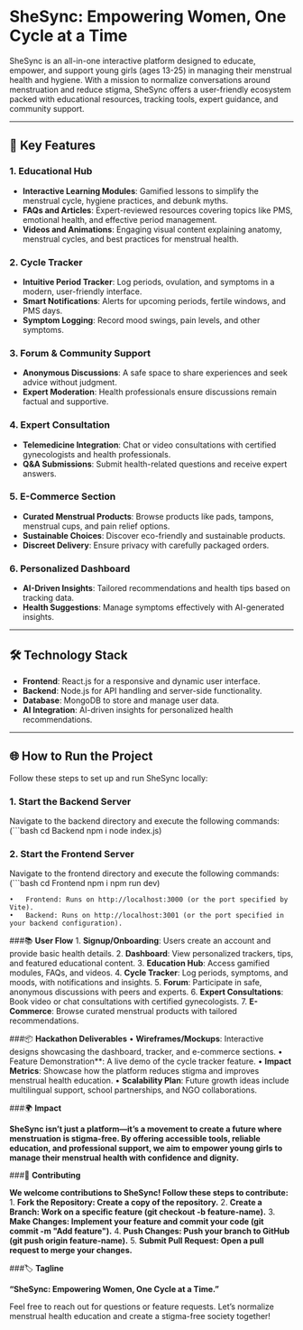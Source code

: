 # **SheSync: Empowering Women, One Cycle at a Time**

SheSync is an all-in-one interactive platform designed to educate, empower, and support young girls (ages 13-25) in managing their menstrual health and hygiene. With a mission to normalize conversations around menstruation and reduce stigma, SheSync offers a user-friendly ecosystem packed with educational resources, tracking tools, expert guidance, and community support.

---

## 🚀 **Key Features**

### 1. **Educational Hub**
- **Interactive Learning Modules**: Gamified lessons to simplify the menstrual cycle, hygiene practices, and debunk myths.  
- **FAQs and Articles**: Expert-reviewed resources covering topics like PMS, emotional health, and effective period management.  
- **Videos and Animations**: Engaging visual content explaining anatomy, menstrual cycles, and best practices for menstrual health.

### 2. **Cycle Tracker**
- **Intuitive Period Tracker**: Log periods, ovulation, and symptoms in a modern, user-friendly interface.  
- **Smart Notifications**: Alerts for upcoming periods, fertile windows, and PMS days.  
- **Symptom Logging**: Record mood swings, pain levels, and other symptoms.

### 3. **Forum & Community Support**
- **Anonymous Discussions**: A safe space to share experiences and seek advice without judgment.  
- **Expert Moderation**: Health professionals ensure discussions remain factual and supportive.

### 4. **Expert Consultation**
- **Telemedicine Integration**: Chat or video consultations with certified gynecologists and health professionals.  
- **Q&A Submissions**: Submit health-related questions and receive expert answers.

### 5. **E-Commerce Section**
- **Curated Menstrual Products**: Browse products like pads, tampons, menstrual cups, and pain relief options.  
- **Sustainable Choices**: Discover eco-friendly and sustainable products.  
- **Discreet Delivery**: Ensure privacy with carefully packaged orders.

### 6. **Personalized Dashboard**
- **AI-Driven Insights**: Tailored recommendations and health tips based on tracking data.  
- **Health Suggestions**: Manage symptoms effectively with AI-generated insights.

---

## 🛠️ **Technology Stack**

- **Frontend**: React.js for a responsive and dynamic user interface.  
- **Backend**: Node.js for API handling and server-side functionality.  
- **Database**: MongoDB to store and manage user data.  
- **AI Integration**: AI-driven insights for personalized health recommendations.

---

## 🌐 **How to Run the Project**

Follow these steps to set up and run SheSync locally:

### **1. Start the Backend Server**
Navigate to the backend directory and execute the following commands:
(```bash
cd Backend
npm i
node index.js)

### **2. Start the Frontend Server**

Navigate to the frontend directory and execute the following commands:
(```bash
cd Frontend
npm i
npm run dev)

	•	Frontend: Runs on http://localhost:3000 (or the port specified by Vite).
	•	Backend: Runs on http://localhost:3001 (or the port specified in your backend configuration).

###📚 **User Flow**
	1.	**Signup/Onboarding**: Users create an account and provide basic health details.
	2.	**Dashboard**: View personalized trackers, tips, and featured educational content.
	3.	**Education Hub**: Access gamified modules, FAQs, and videos.
	4.	**Cycle Tracker**: Log periods, symptoms, and moods, with notifications and insights.
	5.	**Forum**: Participate in safe, anonymous discussions with peers and experts.
	6.	**Expert Consultations**: Book video or chat consultations with certified gynecologists.
	7.	**E-Commerce**: Browse curated menstrual products with tailored recommendations.

###📦 **Hackathon Deliverables**
	• **Wireframes/Mockups**: Interactive designs showcasing the dashboard, tracker, and e-commerce sections.
	•	Feature Demonstration**: A live demo of the cycle tracker feature.
	•	**Impact Metrics**: Showcase how the platform reduces stigma and improves menstrual health education.
	•	**Scalability Plan**: Future growth ideas include multilingual support, school partnerships, and NGO collaborations.

###🌍 **Impact**

**SheSync isn’t just a platform—it’s a movement to create a future where menstruation is stigma-free. By offering accessible tools, reliable education, and professional support, we aim to empower young girls to manage their menstrual health with confidence and dignity.**

###🤝 **Contributing**

**We welcome contributions to SheSync! Follow these steps to contribute:**
	1.	**Fork the Repository: Create a copy of the repository.**
	2.	**Create a Branch: Work on a specific feature (git checkout -b feature-name).**
	3.	**Make Changes: Implement your feature and commit your code (git commit -m "Add feature").**
	4.	**Push Changes: Push your branch to GitHub (git push origin feature-name).**
	5.	**Submit Pull Request: Open a pull request to merge your changes.**

###🏷️ **Tagline**

**“SheSync: Empowering Women, One Cycle at a Time.”**

Feel free to reach out for questions or feature requests. Let’s normalize menstrual health education and create a stigma-free society together!

